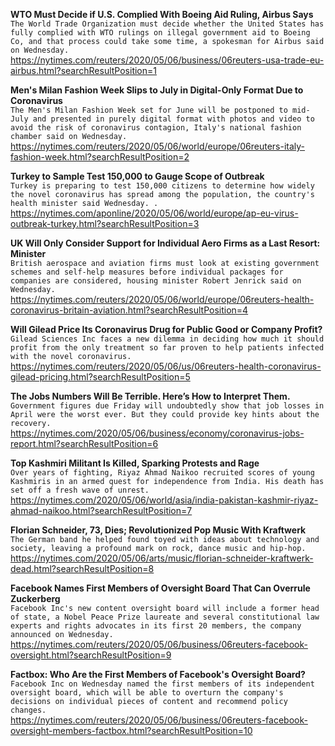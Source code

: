 **WTO Must Decide if U.S. Complied With Boeing Aid Ruling, Airbus Says**\
`The World Trade Organization must decide whether the United States has fully complied with WTO rulings on illegal government aid to Boeing Co, and that process could take some time, a spokesman for Airbus said on Wednesday.`\
https://nytimes.com/reuters/2020/05/06/business/06reuters-usa-trade-eu-airbus.html?searchResultPosition=1

**Men's Milan Fashion Week Slips to July in Digital-Only Format Due to Coronavirus**\
`The Men's Milan Fashion Week set for June will be postponed to mid-July and presented in purely digital format with photos and video to avoid the risk of coronavirus contagion, Italy's national fashion chamber said on Wednesday.`\
https://nytimes.com/reuters/2020/05/06/world/europe/06reuters-italy-fashion-week.html?searchResultPosition=2

**Turkey to Sample Test 150,000 to Gauge Scope of Outbreak**\
`Turkey is preparing to test 150,000 citizens to determine how widely the novel coronavirus has spread among the population, the country's health minister said Wednesday. .`\
https://nytimes.com/aponline/2020/05/06/world/europe/ap-eu-virus-outbreak-turkey.html?searchResultPosition=3

**UK Will Only Consider Support for Individual Aero Firms as a Last Resort: Minister**\
`British aerospace and aviation firms must look at existing government schemes and self-help measures before individual packages for companies are considered, housing minister Robert Jenrick said on Wednesday.`\
https://nytimes.com/reuters/2020/05/06/world/europe/06reuters-health-coronavirus-britain-aviation.html?searchResultPosition=4

**Will Gilead Price Its Coronavirus Drug for Public Good or Company Profit?**\
`Gilead Sciences Inc faces a new dilemma in deciding how much it should profit from the only treatment so far proven to help patients infected with the novel coronavirus.`\
https://nytimes.com/reuters/2020/05/06/us/06reuters-health-coronavirus-gilead-pricing.html?searchResultPosition=5

**The Jobs Numbers Will Be Terrible. Here’s How to Interpret Them.**\
`Government figures due Friday will undoubtedly show that job losses in April were the worst ever. But they could provide key hints about the recovery.`\
https://nytimes.com/2020/05/06/business/economy/coronavirus-jobs-report.html?searchResultPosition=6

**Top Kashmiri Militant Is Killed, Sparking Protests and Rage**\
`Over years of fighting, Riyaz Ahmad Naikoo recruited scores of young Kashmiris in an armed quest for independence from India. His death has set off a fresh wave of unrest.`\
https://nytimes.com/2020/05/06/world/asia/india-pakistan-kashmir-riyaz-ahmad-naikoo.html?searchResultPosition=7

**Florian Schneider, 73, Dies; Revolutionized Pop Music With Kraftwerk**\
`The German band he helped found toyed with ideas about technology and society, leaving a profound mark on rock, dance music and hip-hop.`\
https://nytimes.com/2020/05/06/arts/music/florian-schneider-kraftwerk-dead.html?searchResultPosition=8

**Facebook Names First Members of Oversight Board That Can Overrule Zuckerberg**\
`Facebook Inc's new content oversight board will include a former head of state, a Nobel Peace Prize laureate and several constitutional law experts and rights advocates in its first 20 members, the company announced on Wednesday.`\
https://nytimes.com/reuters/2020/05/06/business/06reuters-facebook-oversight.html?searchResultPosition=9

**Factbox: Who Are the First Members of Facebook's Oversight Board?**\
`Facebook Inc on Wednesday named the first members of its independent oversight board, which will be able to overturn the company's decisions on individual pieces of content and recommend policy changes.`\
https://nytimes.com/reuters/2020/05/06/business/06reuters-facebook-oversight-members-factbox.html?searchResultPosition=10

